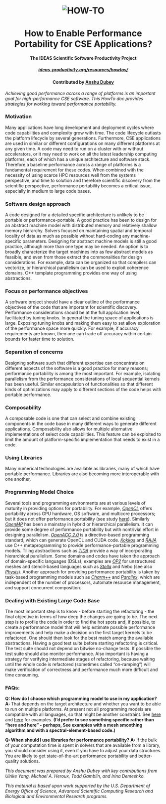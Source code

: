<div align="center">

# ![HOW-TO](ideas-how-to.jpg)
# How to Enable Performance Portability for CSE Applications?
####  The IDEAS Scientific Software Productivity Project 
##### [ideas-productivity.org/resources/howtos/](https://ideas-productivity.org/resources/howtos/)
#### Contributed by [Anshu Dubey](https://github.com/adubey64)

</div>

*Achieving good performance across a range of platforms is an important goal for high-performance CSE software. This HowTo doc provides strategies for working toward performance portability.*

### Motivation
Many applications have long development and deployment cycles where code capabilities and complexity grow with time. The code lifecycle outlasts the platform lifecycle by several generations. Furthermore, CSE applications are used in similar or different configurations on many different platforms at any given time. A code may need to run on a cluster with or without accelerators, or it may need to work on all the latest leadership computing platforms, each of which has a unique architecture and software stack. Therefore a baseline performance across a range of platforms is a fundamental requirement for these codes. When combined with the necessity of using scarce HPC resources well from the systems perspective, and time to solution and therefore scientific discovery from the scientific perspective, performance portability becomes a critical issue, especially in medium to large code bases.

### Software design approach 
A code designed for a detailed specific architecture is unlikely to be portable or performance-portable. A good practice has been to design for an abstract machine model with distributed memory and relatively shallow memory hierarchy. Solvers
focused on maintaining spatial and temporal locality of data as much as possible without hard-coding any machine-specific parameters. Designing for abstract machine models is still a good practice, although more than one type may be needed. An option is to broadly characterize the target machines into as few abstract models as feasible, and even from those
extract the commonalities for design considerations. For example, data can be organized so that compilers can vectorize, or hierarchical parallelism can be used to exploit coherence domains. C++ template programming provides one way of using abstractions.

### Focus on performance objectives
A software project should have a clear outline of the performance objectives of the code that are important for scientific discovery. Performance considerations should be at the full application level, facilitated by tuning knobs. In general the
tuning space of applications is large. Exposing tuning knobs and making them easy to set allow exploration of the performance space more quickly. For example, if accuracy requirements are known, then one can trade off accuracy within certain bounds for faster time to solution. 

### Separation of concerns
Designing software such that different expertise can concentrate on different aspects of the software is a good practice for many reasons; performance portability is among the most important. For example, isolating parallelism from the performance
considerations of local sequential kernels has been useful. Similar encapsulation of functionalities so that different kinds of optimizations may apply to different sections of the code helps with portable performance.

### Composability
A composable code is one that can select and combine existing components in the code base in many different ways to generate different applications. Composability also allows for multiple alternative implementations of select code capabilities. This feature can be exploited to limit the amount of platform-specific implementation that needs to exist in a code.

### Using Libraries
Many numerical technologies are available as libraries, many of which have portable performance. Libraries are also becoming more interoperable with one another.

### Programming Model Choice
Several tools and programming environments are at various levels of maturity in providing options for portability. For example, *[OpenCL](https://www.khronos.org/opencl)* offers portability across GPU hardware, OS software, and multicore processors; but it does not offer performance portability (see study [here](https://ieeexplore.ieee.org/document/5482576)). Similarly *[OpenMP](http://openmp.org/)* has been a mainstay in hybrid or hierarchical parallelism. It can provide some degree of performance portability but with nontrivial effort in designing parallelism. *[OpenACC 2.0](http://www.openacc.org/)* is a directive-based programming standard, which can generate OpenCL and CUDA code. *[Kokkos](http://www.sciencedirect.com/science/article/pii/S0743731514001257)* and *[RAJA](https://e-reports-ext.llnl.gov/pdf/782261.pdf)* use C++ metaprogramming to provide performance-portable programming models. Tiling abstractions such as *[TiDA](http://sc13.supercomputing.org/sites/default/files/WorkshopsArchive/pdfs/wp118s1.pdf)* provide a way of incorporating hierarchical parallelism. Some domains and codes have taken the approach of domain-specific languages (DSLs); examples are *[OP2](https://people.maths.ox.ac.uk/gilesm/files/InPar_OP2.pdf)* for unstructured meshes and stencil-based languages such as *[Stella](http://adsabs.harvard.edu/abs/2014EGUGA..16.8464G)* and Nebo (see also *[Physis](http://dl.acm.org/citation.cfm?id=2063398)*). Another approach for providing performance portability is taken by task-based programming models such as *[Charm++](http://charm.cs.illinois.edu/papers/07-04)* and *[Parallex](https://ieeexplore.ieee.org/document/5364511)*, which are independent of the number of processors, automate resource management, and support concurrent composition.

### Dealing with Existing Large Code Base
The most important step is to know - before starting the refactoring - the final objective in terms of how deep the changes are going to be. The next step is to profile the code in order to find the hot spots and, if possible, to create a performance model that will help estimate possible performance improvements and help make a decision on the first target kernels to be refactored. One should then look for the best match among the available abstractions. Having a good test suite before starting refactoring is critical. The test suite should not depend on bitwise no-change tests. If possible the test suite should also monitor performance. Also important is having a strategy for verifying intermediate stages of refactoring, because waiting until the whole code is refactored (sometimes called “on-ramping”) will make verification of correctness and performance much more difficult and time consuming.

### FAQs:
**Q: How do I choose which programming model to use in my application?**
**A:** That depends on the target architecture and whether you want to be able to run on multiple platforms. At present not all programming models are compatible with all languages, so that might be another constraint. See [here](https://www.osti.gov/servlets/purl/1306099) and [here](http://dx.doi.org/10.1177/1094342012462751) for examples. **(I’d prefer to see something specific rather than “here and here” - perhaps, See examples with a mesh smoothing algorithm and with a spectral-element-based code.)**

**Q: When should I use libraries for performance portability?**
**A:** If the bulk of your computation time is spent in solvers that are available from a library, you should consider using it, even if you have to adjust your data structures. You are likely to get state-of-the-art performance portability and better-quality solutions.

*This document was prepared by Anshu Dubey with key contributions from Ulrike Yang, Michael A. Heroux, Todd Gamblin, and Irina Demeshko.*

*This material is based upon work supported by the U.S. Department of Energy Office of Science, Advanced Scientific
Computing Research and Biological and Environmental Research programs.*

